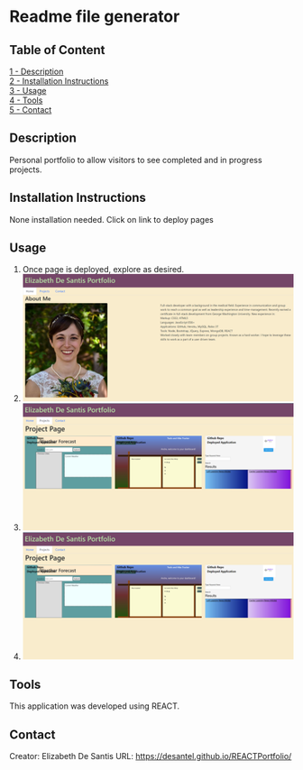 # Readme file generator

## Table of Content
[1 - Description](##Description)<br/>
[2 - Installation Instructions](##Installation-Instructions)<br/>
[3 - Usage](##Usage)<br/>
[4 - Tools](##Tools)<br/>
[5 - Contact](##Contact)<br/>


## Description

Personal portfolio to allow visitors to see completed and in progress projects.  

## Installation Instructions
None installation needed.  Click on link to deploy pages

## Usage

1. Once page is deployed, explore as desired.  
2. ![homepage](./src/assets/homepage.png)
3. ![projects](./src/assets/projects.png)
4. ![contact](./src/assets/projects.png)

## Tools

This application was developed using REACT.

## Contact

Creator: Elizabeth De Santis
URL: https://desantel.github.io/REACTPortfolio/
